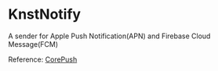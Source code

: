 # KnstNotify
A sender for Apple Push Notification(APN) and Firebase Cloud Message(FCM)

Reference: [CorePush](https://github.com/andrei-m-code/net-core-push-notifications)